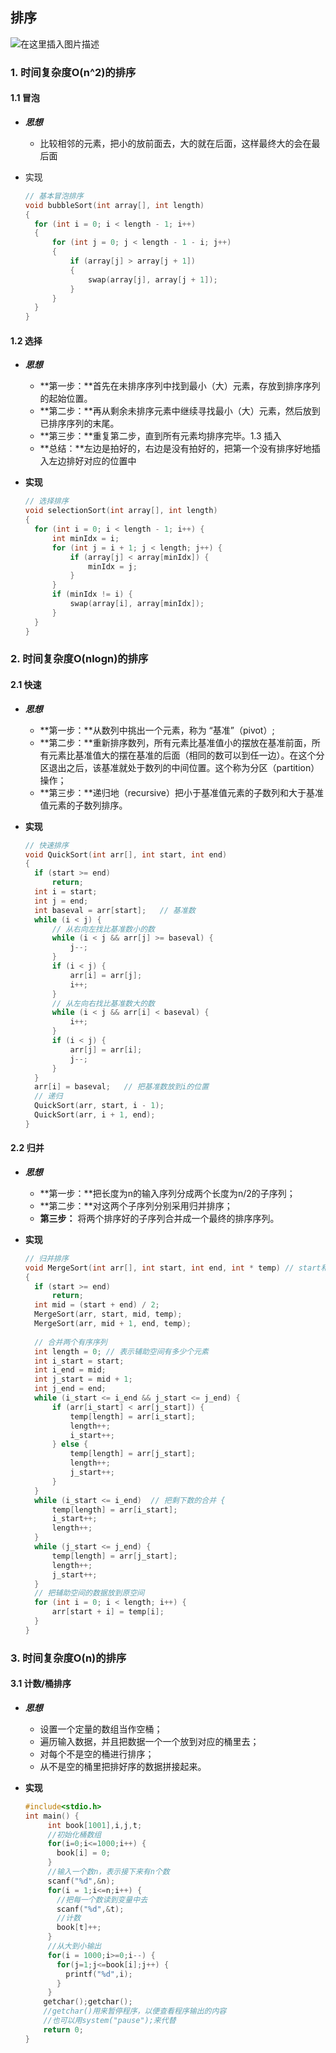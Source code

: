 ## 排序

![在这里插入图片描述](https://img-blog.csdnimg.cn/4ea956ed6bbe434d826b2d5406b86909.png?x-oss-process=image/watermark,type_d3F5LXplbmhlaQ,shadow_50,text_Q1NETiBAY2FsbV9H,size_20,color_FFFFFF,t_70,g_se,x_16#pic_center)

### 1. 时间复杂度O(n^2)的排序

#### 1.1 冒泡

- ***思想***
  
  - 比较相邻的元素，把小的放前面去，大的就在后面，这样最终大的会在最后面
  
- 实现

  ```c++
  // 基本冒泡排序
  void bubbleSort(int array[], int length)
  {
  	for (int i = 0; i < length - 1; i++)
  	{
  		for (int j = 0; j < length - 1 - i; j++)
  		{
  			if (array[j] > array[j + 1])
  			{
  				swap(array[j], array[j + 1]);
  			}
  		}
  	}
  }
  
  ```

#### 1.2 选择

- ***思想***
  
  - **第一步：**首先在未排序序列中找到最小（大）元素，存放到排序序列的起始位置。
  - **第二步：**再从剩余未排序元素中继续寻找最小（大）元素，然后放到已排序序列的末尾。
  - **第三步：**重复第二步，直到所有元素均排序完毕。1.3 插入
  - **总结：**左边是拍好的，右边是没有拍好的，把第一个没有排序好地插入左边排好对应的位置中
  
- **实现**

  ```c++
  // 选择排序
  void selectionSort(int array[], int length)
  {
  	for (int i = 0; i < length - 1; i++) {
  		int minIdx = i;
  		for (int j = i + 1; j < length; j++) {
  			if (array[j] < array[minIdx]) {
  				minIdx = j;
  			}
  		}
  		if (minIdx != i) {
  			swap(array[i], array[minIdx]);
  		}
  	}
  }
  ```

### 2. 时间复杂度O(nlogn)的排序

#### 2.1 快速

- ***思想***
  
  - **第一步：**从数列中挑出一个元素，称为 “基准”（pivot）;
  - **第二步：**重新排序数列，所有元素比基准值小的摆放在基准前面，所有元素比基准值大的摆在基准的后面（相同的数可以到任一边）。在这个分区退出之后，该基准就处于数列的中间位置。这个称为分区（partition）操作；
  - **第三步：**递归地（recursive）把小于基准值元素的子数列和大于基准值元素的子数列排序。
  
- **实现**

  ```c++
  // 快速排序
  void QuickSort(int arr[], int start, int end)
  {
  	if (start >= end)
  		return;
  	int i = start;
  	int j = end;
  	int baseval = arr[start];	// 基准数
  	while (i < j) {
  		// 从右向左找比基准数小的数
  		while (i < j && arr[j] >= baseval) {
  			j--;
  		}
  		if (i < j) {
  			arr[i] = arr[j];
  			i++;
  		}
  		// 从左向右找比基准数大的数
  		while (i < j && arr[i] < baseval) {
  			i++;
  		}
  		if (i < j) {
  			arr[j] = arr[i];
  			j--;
  		}
  	}
  	arr[i] = baseval;	// 把基准数放到i的位置
  	// 递归
  	QuickSort(arr, start, i - 1);
  	QuickSort(arr, i + 1, end);
  }
  ```

  

#### 2.2 归并

- ***思想***
  
  - **第一步：**把长度为n的输入序列分成两个长度为n/2的子序列；
  - **第二步：**对这两个子序列分别采用归并排序；
  - **第三步：** 将两个排序好的子序列合并成一个最终的排序序列。
  
- **实现**

  ```c++
  // 归并排序
  void MergeSort(int arr[], int start, int end, int * temp) // start和end分别是左边界和右边界
  {
  	if (start >= end)
  		return;
  	int mid = (start + end) / 2;
  	MergeSort(arr, start, mid, temp);
  	MergeSort(arr, mid + 1, end, temp);
   
  	// 合并两个有序序列
  	int length = 0; // 表示辅助空间有多少个元素
  	int i_start = start;
  	int i_end = mid;
  	int j_start = mid + 1;
  	int j_end = end;
  	while (i_start <= i_end && j_start <= j_end) {
  		if (arr[i_start] < arr[j_start]) {
  			temp[length] = arr[i_start]; 
  			length++;
  			i_start++;
  		} else {
  			temp[length] = arr[j_start];
  			length++;
  			j_start++;
  		}
  	}
  	while (i_start <= i_end)  // 把剩下数的合并 {
  		temp[length] = arr[i_start];
  		i_start++;
  		length++;
  	}
  	while (j_start <= j_end) {
  		temp[length] = arr[j_start];
  		length++;
  		j_start++;
  	}
  	// 把辅助空间的数据放到原空间
  	for (int i = 0; i < length; i++) {
  		arr[start + i] = temp[i];
  	}
  }
  
  ```

### 3. 时间复杂度O(n)的排序

#### 3.1 计数/桶排序

- ***思想***
  
  - 设置一个定量的数组当作空桶；
  - 遍历输入数据，并且把数据一个一个放到对应的桶里去；
  - 对每个不是空的桶进行排序；
  - 从不是空的桶里把排好序的数据拼接起来。
  
- **实现**

  ```c++
  #include<stdio.h>
  int main() {
       int book[1001],i,j,t;
       //初始化桶数组
       for(i=0;i<=1000;i++) {
         book[i] = 0;
       }
       //输入一个数n，表示接下来有n个数
       scanf("%d",&n);
       for(i = 1;i<=n;i++) {
         //把每一个数读到变量中去
         scanf("%d",&t);
         //计数  
         book[t]++;
       }
       //从大到小输出
       for(i = 1000;i>=0;i--) {
         for(j=1;j<=book[i];j++) {
           printf("%d",i);
         }
       }
      getchar();getchar();
      //getchar()用来暂停程序，以便查看程序输出的内容
      //也可以用system("pause");来代替
      return 0;
  }
  ```
